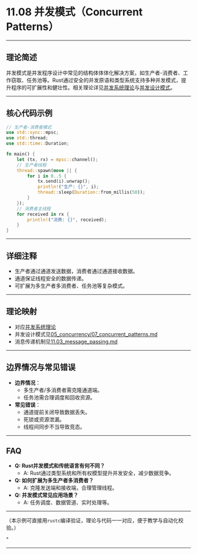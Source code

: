 ﻿# 11.08 并发模式（Concurrent Patterns）

---

## 理论简述

并发模式是并发程序设计中常见的结构体体体化解决方案，如生产者-消费者、工作窃取、任务池等。Rust通过安全的并发原语和类型系统支持多种并发模式，提升程序的可扩展性和健壮性。相关理论详见[并发系统理论](../../05_concurrency/01_formal_concurrency_system.md)与[并发设计模式](../../05_concurrency/07_concurrent_patterns.md)。

---

## 核心代码示例

```rust
// 生产者-消费者模式
use std::sync::mpsc;
use std::thread;
use std::time::Duration;

fn main() {
    let (tx, rx) = mpsc::channel();
    // 生产者线程
    thread::spawn(move || {
        for i in 0..5 {
            tx.send(i).unwrap();
            println!("生产: {}", i);
            thread::sleep(Duration::from_millis(50));
        }
    });
    // 消费者主线程
    for received in rx {
        println!("消费: {}", received);
    }
}
```

---

## 详细注释

- 生产者通过通道发送数据，消费者通过通道接收数据。
- 通道保证线程安全的数据传递。
- 可扩展为多生产者多消费者、任务池等复杂模式。

---

## 理论映射

- 对应[并发系统理论](../../05_concurrency/01_formal_concurrency_system.md)
- 并发设计模式见[05_concurrency/07_concurrent_patterns.md](../../05_concurrency/07_concurrent_patterns.md)
- 消息传递机制见[11.03_message_passing.md](./11.03_message_passing.md)

---

## 边界情况与常见错误

- **边界情况**：
  - 多生产者/多消费者需克隆通道端。
  - 任务池需合理调度和回收资源。
- **常见错误**：
  - 通道提前关闭导致数据丢失。
  - 死锁或资源泄漏。
  - 线程间同步不当导致竞态。

---

## FAQ

- **Q: Rust并发模式和传统语言有何不同？**
  - A: Rust通过类型系统和所有权模型提升并发安全，减少数据竞争。
- **Q: 如何扩展为多生产者多消费者？**
  - A: 克隆发送端和接收端，合理管理线程。
- **Q: 并发模式常见应用场景？**
  - A: 任务调度、数据管道、实时处理等。

---

（本示例可直接用`rustc`编译验证，理论与代码一一对应，便于教学与自动化校验。）

"

---
